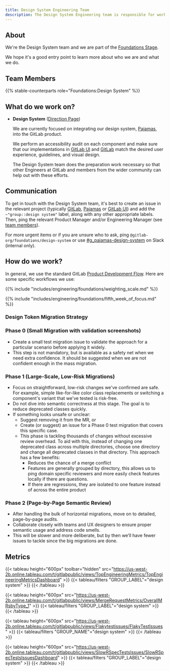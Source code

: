 ```yaml
---
title: Design System Engineering Team
description: The Design System Engineering team is responsible for work relating to our design system, Pajamas.
---
```


## About

We're the Design System team and we are part of the [Foundations Stage](/handbook/product/categories/#foundations-stage).

We hope it's a good entry point to learn more about who we are and what we do.

## Team Members

{{% stable-counterparts role="Foundations:Design System" %}}

## What do we work on?

<!-- TODO: Pull this from the product side -->
- **Design System** ([Direction Page](https://about.gitlab.com/direction/foundations/personal_productivity/))

    We are currently focused on integrating our design system, [Pajamas](https://gitlab.com/gitlab-org/gitlab-services/design.gitlab.com), into the GitLab product.

    We perform an accessibility audit on each component and make sure that our implementations in [GitLab UI](https://gitlab.com/gitlab-org/gitlab-ui) and [GitLab](https://gitlab.com/gitlab-org/gitlab) match the desired user experience, guidelines, and visual design.

    The Design System team does the preparation work necessary so that other Engineers at GitLab and members from the wider community can help out with these efforts.

## Communication

To get in touch with the Design System team, it's best to create an issue in the relevant project (typically [GitLab](https://gitlab.com/gitlab-org/gitlab), [Pajamas](https://gitlab.com/gitlab-org/gitlab-services/design.gitlab.com) or [GitLab UI](https://gitlab.com/gitlab-org/gitlab-ui)) and add the `~"group::design system"` label, along with any other appropriate labels.
Then, ping the relevant Product Manager and/or Engineering Manager (see [team members](#team-members)).

For more urgent items or if you are unsure who to ask, ping `@gitlab-org/foundations/design-system` or use [#g_pajamas-design-system](https://gitlab.slack.com/archives/CDNNDD1T3) on Slack (internal only).

## How do we work?

In general, we use the standard GitLab [Product Development Flow](/handbook/product-development-flow/). Here are some specific workflows we use:

{{% include "includes/engineering/foundations/weighting_scale.md" %}}

{{% include "includes/engineering/foundations/fifth_week_of_focus.md" %}}

### Design Token Migration Strategy

### Phase 0 (Small Migration with validation screenshots)

- Create a small test migration issue to validate the approach for a particular scenario before applying it widely.
- This step is not mandatory, but is available as a safety net when we need extra confidence. It should be suggested when we are not confident enough in the mass migration.

### Phase 1 (Large-Scale, Low-Risk Migrations)

- Focus on straightforward, low-risk changes we've confirmed are safe. For example, simple like-for-like color class replacements or switching a component's variant that we've tested is risk-free.
- Do not dive into semantic correctness at this stage. The goal is to reduce deprecated classes quickly.
- If something looks unsafe or unclear:
  - Suggest removing it from the MR, or
  - Create (or suggest) an issue for a Phase 0 test migration that covers this specific case.
  - This phase is tackling thousands of changes without excessive review overhead. To aid with this, instead of changing one deprecated class across multiple directories, choose one directory and change all deprecated classes in that directory. This approach has a few benefits:
    - Reduces the chance of a merge conflict
    - Features are generally grouped by directory, this allows us to ping domain specific reviewers and more easily check features locally if there are questions.
    - If there are regressions, they are isolated to one feature instead of across the entire product

### Phase 2 (Page-by-Page Semantic Review)

- After handling the bulk of horizontal migrations, move on to detailed, page-by-page audits.
- Collaborate closely with teams and UX designers to ensure proper semantic usage and address code smells.
- This will be slower and more deliberate, but by then we’ll have fewer issues to tackle since the big migrations are done.

## Metrics

{{< tableau height="600px" toolbar="hidden" src="https://us-west-2b.online.tableau.com/t/gitlabpublic/views/TopEngineeringMetrics/TopEngineeringMetricsDashboard" >}}
  {{< tableau/filters "GROUP_LABEL"="design system" >}}
{{< /tableau >}}

{{< tableau height="600px" src="https://us-west-2b.online.tableau.com/t/gitlabpublic/views/MergeRequestMetrics/OverallMRsbyType_1" >}}
  {{< tableau/filters "GROUP_LABEL"="design system" >}}
{{< /tableau >}}

{{< tableau height="600px" src="https://us-west-2b.online.tableau.com/t/gitlabpublic/views/Flakytestissues/FlakyTestIssues" >}}
  {{< tableau/filters "GROUP_NAME"="design system" >}}
{{< /tableau >}}

{{< tableau height="600px" src="https://us-west-2b.online.tableau.com/t/gitlabpublic/views/SlowRSpecTestsIssues/SlowRSpecTestsIssuesDashboard" >}}
  {{< tableau/filters "GROUP_LABEL"="design system" >}}
{{< /tableau >}}
